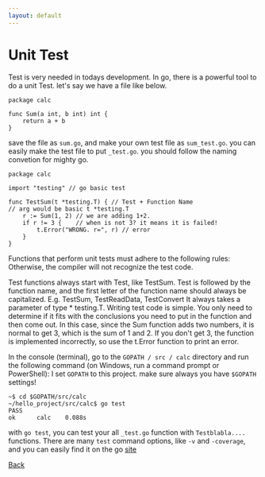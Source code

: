 ```yaml
---
layout: default
---
```


# Unit Test

Test is very needed in todays development. In go, there is a powerful tool to do a unit Test. let's say we have a file like below.

```
package calc

func Sum(a int, b int) int {
	return a + b
}
```

save the file as `sum.go`, and make your own test file as `sum_test.go`. you can easily make the test file to put `_test.go`. you should follow the naming convetion for mighty go.

```
package calc

import "testing" // go basic test

func TestSum(t *testing.T) { // Test + Function Name
// arg would be basic t *testing.T
	r := Sum(1, 2) // we are adding 1+2.
	if r != 3 {    // when is not 3? it means it is failed!
		t.Error("WRONG. r=", r) // error
	}
}
```

Functions that perform unit tests must adhere to the following rules: Otherwise, the compiler will not recognize the test code.

Test functions always start with Test, like TestSum.
Test is followed by the function name, and the first letter of the function name should always be capitalized. E.g. TestSum, TestReadData, TestConvert
It always takes a parameter of type * testing.T.
Writing test code is simple. You only need to determine if it fits with the conclusions you need to put in the function and then come out. In this case, since the Sum function adds two numbers, it is normal to get 3, which is the sum of 1 and 2. If you don't get 3, the function is implemented incorrectly, so use the t.Error function to print an error.

In the console (terminal), go to the `GOPATH / src / calc` directory and run the following command (on Windows, run a command prompt or PowerShell): I set `GOPATH` to  this project.
make sure always you have `$GOPATH` settings!

```
~$ cd $GOPATH/src/calc
~/hello_project/src/calc$ go test
PASS
ok      calc    0.088s
```

with `go test`, you can test your all `_test.go` function with `Testblabla....` functions.
There are many `test` command options, like `-v` and `-coverage`, and you can easily find it on the go [site](https://golang.org/cmd/go/#hdr-Testing_flags)


[Back](./)
